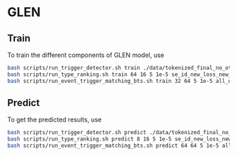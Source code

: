 # GLEN

## Train
To train the different components of GLEN model, use 
```sh
bash scripts/run_trigger_detector.sh train ./data/tokenized_final_no_other 128 64 16 False wo_other_new_ontology
bash scripts/run_type_ranking.sh train 64 16 5 1e-5 se_id_new_loss_new_ontology -1 new_loss
bash scripts/run_event_trigger_matching_bts.sh train 32 64 5 1e-5 all_data_new_ontology -1
```

## Predict
To get the predicted results, use
```sh
bash scripts/run_trigger_detector.sh predict ./data/tokenized_final_no_other 128 32 64 False wo_other_new_ontology 4
bash scripts/run_type_ranking.sh predict 8 16 5 1e-5 se_id_new_loss_new_ontology -1 new_loss 4
bash scripts/run_event_trigger_matching_bts.sh predict 64 64 5 1e-5 all_data_new_ontology no_file -1 1
```